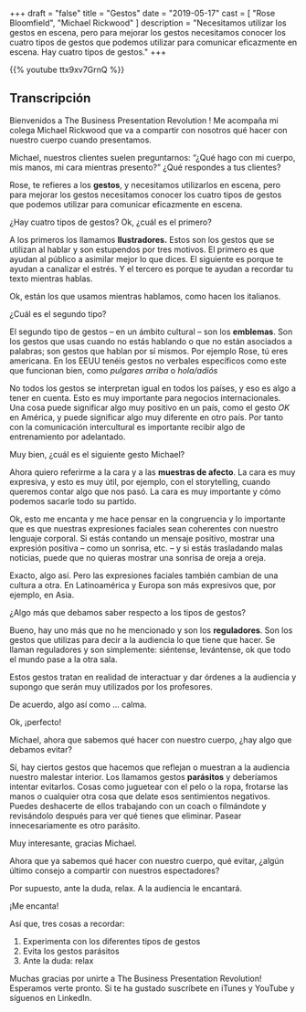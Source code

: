 +++
draft 		= "false"
title 		= "Gestos"
date		= "2019-05-17"
cast		= [ "Rose Bloomfield", "Michael Rickwood" ]
description = "Necesitamos utilizar los gestos en escena, pero para mejorar los gestos necesitamos conocer los cuatro tipos de gestos que podemos utilizar para comunicar eficazmente en escena. Hay cuatro tipos de gestos."
+++

{{% youtube ttx9xv7GrnQ %}}

## Transcripción

Bienvenidos a The Business Presentation Revolution !
Me acompaña mi colega Michael Rickwood que va a compartir con nosotros qué hacer con nuestro cuerpo cuando presentamos. 

Michael, nuestros clientes suelen preguntarnos: “¿Qué hago con mi cuerpo, mis manos, mi cara mientras presento?” ¿Qué respondes a tus clientes?

Rose, te refieres a los **gestos**, y necesitamos utilizarlos en escena, pero para mejorar los gestos necesitamos conocer los cuatro tipos de gestos que podemos utilizar para comunicar eficazmente en escena.

¿Hay cuatro tipos de gestos? Ok, ¿cuál es el primero?

A los primeros los llamamos **Ilustradores.**
Estos son los gestos que se utilizan al hablar y son estupendos por tres motivos. El primero es que ayudan al público a asimilar mejor lo que dices. El siguiente es porque te ayudan a canalizar el estrés. Y el tercero es porque te ayudan a recordar tu texto mientras hablas.

Ok, están los que usamos mientras hablamos, como hacen los italianos.

¿Cuál es el segundo tipo?

El segundo tipo de gestos – en un ámbito cultural – son los **emblemas**. Son los gestos que usas cuando no estás hablando o que no están asociados a palabras; son gestos que hablan por sí mismos. Por ejemplo Rose, tú eres americana. En los EEUU tenéis gestos no verbales específicos como este que funcionan bien, como *pulgares arriba* o *hola/adiós*

No todos los gestos se interpretan igual en todos los países, y eso es algo a tener en cuenta. Esto es muy importante para negocios internacionales. Una cosa puede significar algo muy positivo en un país, como el gesto *OK* en América, y puede significar algo muy diferente en otro país. Por tanto con la comunicación intercultural es importante recibir algo de entrenamiento por adelantado.

Muy bien, ¿cuál es el siguiente gesto Michael?

Ahora quiero referirme a la cara y a las **muestras de afecto**. La cara es muy expresiva, y esto es muy útil, por ejemplo, con el storytelling, cuando queremos contar algo que nos pasó. La cara es muy importante y cómo podemos sacarle todo su partido.

Ok, esto me encanta y me hace pensar en la congruencia y lo importante que es que nuestras expresiones faciales sean coherentes con nuestro lenguaje corporal. Si estás contando un mensaje positivo, mostrar una expresión positiva – como un sonrisa, etc. – y si estás trasladando malas noticias, puede que no quieras mostrar una sonrisa de oreja a oreja.

Exacto, algo así. Pero las expresiones faciales también cambian de una cultura a otra. En Latinoamérica y Europa son más expresivos que, por ejemplo, en Asia.

¿Algo más que debamos saber respecto a los tipos de gestos?

Bueno, hay uno más que no he mencionado y son los **reguladores**. Son los gestos que utilizas para decir a la audiencia lo que tiene que hacer. Se llaman reguladores y son simplemente: siéntense, levántense, ok que todo el mundo pase a la otra sala.

Estos gestos tratan en realidad de interactuar y dar órdenes a la audiencia y supongo que serán muy utilizados por los profesores. 

De acuerdo, algo así como ... calma.

Ok, ¡perfecto!

Michael, ahora que sabemos qué hacer con nuestro cuerpo, ¿hay algo que debamos evitar?

Sí, hay ciertos gestos que hacemos que reflejan o muestran a la audiencia nuestro malestar interior. Los llamamos gestos **parásitos** y deberíamos intentar evitarlos. Cosas como juguetear con el pelo o la ropa, frotarse las manos *o* cualquier otra cosa que delate esos sentimientos negativos. Puedes deshacerte de ellos trabajando con un coach o filmándote y revisándolo después para ver qué tienes que eliminar. Pasear innecesariamente es otro parásito.

Muy interesante, gracias Michael.

Ahora que ya sabemos qué hacer con nuestro cuerpo, qué evitar, ¿algún último consejo a compartir con nuestros espectadores?

Por supuesto, ante la duda, relax.
A la audiencia le encantará.

¡Me encanta! 

Así que, tres cosas a recordar:

1. Experimenta con los diferentes tipos de gestos
1. Evita los gestos parásitos
1. Ante la duda: relax

Muchas gracias por unirte a The Business Presentation Revolution! Esperamos verte pronto. Si te ha gustado suscríbete en iTunes y YouTube y síguenos en LinkedIn.
